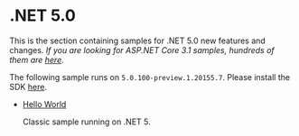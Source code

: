 # .NET 5.0

This is the section containing samples for .NET 5.0 new features and changes. *If you are looking for ASP.NET Core 3.1 samples, hundreds of them are [here](https://github.com/dodyg/practical-aspnetcore/tree/3.1-LTS)*.

The following sample runs on `5.0.100-preview.1.20155.7`. Please install the SDK [here](https://dotnet.microsoft.com/download/dotnet-core/5.0).

* [Hello World](/projects/5-0/hello-world)

  Classic sample running on .NET 5.